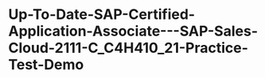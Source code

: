 # Up-To-Date-SAP-Certified-Application-Associate---SAP-Sales-Cloud-2111-C_C4H410_21-Practice-Test-Demo